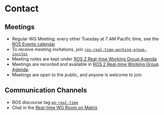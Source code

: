 # Contact

## Meetings

* Regular WG Meeting: every other Tuesday at 7 AM Pacific time, see the [ROS Events calendar](https://calendar.google.com/calendar/embed?src=agf3kajirket8khktupm9go748%40group.calendar.google.com&ctz=America%2FLos_Angeles)
* To receive meeting invitations, join [```ros-real-time-working-group-invites```](https://groups.google.com/forum/#!forum/ros-real-time-working-group-invites)
* Meeting notes are kept under [ROS 2 Real-time Working Group Agenda](https://docs.google.com/document/d/1zBKwDUDeWvJNyCvjzYriaZQoZO2VYGWe1uxw5Xxn5cY/edit?ts=5ec9aabe#heading=h.rwvriogv081)
* Meetings are recorded and available in [ROS 2 Real-time Working Group Agenda](https://docs.google.com/document/d/1zBKwDUDeWvJNyCvjzYriaZQoZO2VYGWe1uxw5Xxn5cY/edit?ts=5ec9aabe#heading=h.rwvriogv081).
* Meetings are open to the public, and anyone is welcome to join

## Communication Channels

- ROS discourse tag [```wg-real-time```](https://discourse.ros.org/tag/wg-real-time)
- Chat in the [Real-time WG Room on Matrix](https://matrix.to/#/#ros-realtime:matrix.org?via=matrix.org)
